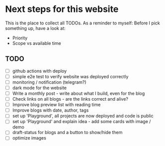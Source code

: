 # Next steps for this website

This is the place to collect all TODOs. As a reminder to myself: Before I pick something up, have a look at:

- Priority
- Scope vs available time

## TODO

- [ ] github actions with deploy
- [ ] simple e2e test to verify website was deployed correctly
- [ ] monitoring / notification (telegram?)
- [ ] dark mode for the website
- [ ] Write a monthly post - write about what I build, even for the blog
- [ ] Check links on all blogs - are the links correct and alive?
- [ ] Improve blog preview list with reading time
- [ ] Improve blogs with date, author, tags
- [ ] set up 'Playground', all projects are now deployed and code is public
- [ ] set up 'Playground' and explain idea - add some cards with image / demo
- [ ] draft-status for blogs and a button to show/hide them
- [ ] optimize images
